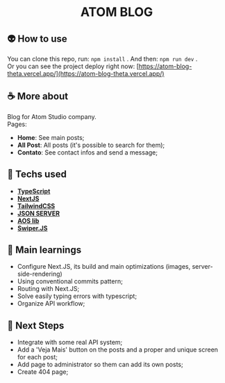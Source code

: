 <h1 align=center> ATOM BLOG </h1>

## 👽 How to use
You can clone this repo, run: 
    ```
    npm install
    ```
. And then: 
        ```
            npm run dev
        ```
.
<br>
Or you can see the project deploy right now: [https://atom-blog-theta.vercel.app/](https://atom-blog-theta.vercel.app/)


## ☕ More about 
Blog for Atom Studio company.
<br>
Pages:
  * **Home**: See main posts; 
  * **All Post**: All posts (it's possible to search for them);
  * **Contato**: See contact infos and send a message;



## 🚀 Techs used 
* **[ TypeScript ](https://www.typescriptlang.org/docs/)**
* **[ NextJS ](https://nextjs.org/)**
* **[ TailwindCSS ](https://tailwindcss.com/)**
* **[ JSON SERVER ](https://www.npmjs.com/package/json-server)**
* **[ AOS lib ](https://reactrouter.com/en/main/components/route)**
* **[ Swiper.JS ](https://swiperjs.com/react)**


## 📝 Main learnings
* Configure Next.JS, its build and main optimizations (images, server-side-rendering)
* Using conventional commits pattern;
* Routing with Next.JS;
* Solve easily typing errors with typescript;
* Organize API workflow;

## 🧱 Next Steps
* Integrate with some real API system;
* Add a 'Veja Mais' button on the posts and a proper and unique screen for each post;
* Add page to administrator so them can add its own posts;
* Create 404 page; 
